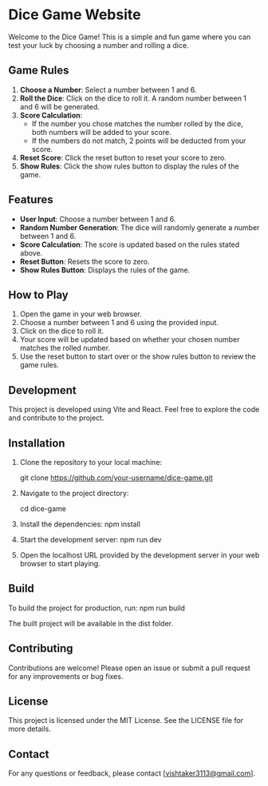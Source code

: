 # Dice Game Website

Welcome to the Dice Game! This is a simple and fun game where you can test your luck by choosing a number and rolling a dice. 

## Game Rules

1. **Choose a Number**: Select a number between 1 and 6.
2. **Roll the Dice**: Click on the dice to roll it. A random number between 1 and 6 will be generated.
3. **Score Calculation**:
   - If the number you chose matches the number rolled by the dice, both numbers will be added to your score.
   - If the numbers do not match, 2 points will be deducted from your score.
4. **Reset Score**: Click the reset button to reset your score to zero.
5. **Show Rules**: Click the show rules button to display the rules of the game.

## Features

- **User Input**: Choose a number between 1 and 6.
- **Random Number Generation**: The dice will randomly generate a number between 1 and 6.
- **Score Calculation**: The score is updated based on the rules stated above.
- **Reset Button**: Resets the score to zero.
- **Show Rules Button**: Displays the rules of the game.

## How to Play

1. Open the game in your web browser.
2. Choose a number between 1 and 6 using the provided input.
3. Click on the dice to roll it.
4. Your score will be updated based on whether your chosen number matches the rolled number.
5. Use the reset button to start over or the show rules button to review the game rules.

## Development

This project is developed using Vite and React. Feel free to explore the code and contribute to the project.

## Installation

1. Clone the repository to your local machine:
   
   git clone https://github.com/your-username/dice-game.git

2. Navigate to the project directory:

    cd dice-game
    
3. Install the dependencies:
    npm install

4. Start the development server:
    npm run dev

5. Open the localhost URL provided by the development server in your web browser to start playing.


## Build

To build the project for production, run:
    npm run build

The built project will be available in the dist folder.


## Contributing
Contributions are welcome! Please open an issue or submit a pull request for any improvements or bug fixes.

## License
This project is licensed under the MIT License. See the LICENSE file for more details.

## Contact
For any questions or feedback, please contact [vishtaker3113@gmail.com].



